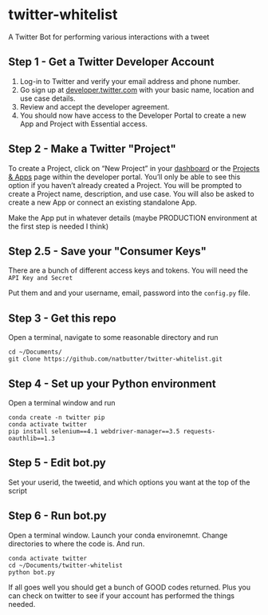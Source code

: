 # twitter-whitelist
A Twitter Bot for performing various interactions with a tweet


## Step 1 - Get a Twitter Developer Account
1. Log-in to Twitter and verify your email address and phone number.
2. Go sign up at [developer.twitter.com](https://developer.twitter.com/en/portal/petition/essential/basic-info.html) with your basic name, location and use case details.
3. Review and accept the developer agreement.
4. You should now have access to the Developer Portal to create a new App and Project with Essential access.


## Step 2 - Make a Twitter "Project"
To create a Project, click on “New Project” in your [dashboard](https://developer.twitter.com/en/portal/dashboard) or the [Projects & Apps](https://developer.twitter.com/en/portal/projects-and-apps) page within the developer portal. You’ll only be able to see this option if you haven’t already created a Project. You will be prompted to create a Project name, description, and use case. You will also be asked to create a new App or connect an existing standalone App.

Make the App put in whatever details (maybe PRODUCTION environment at the first step is needed I think)


## Step 2.5 - Save your "Consumer Keys"
There are a bunch of different access keys and tokens.
You will need the ```API Key and Secret```

Put them and and your username, email, password into the ```config.py``` file.


## Step 3 - Get this repo
Open a terminal, navigate to some reasonable directory and run
```
cd ~/Documents/
git clone https://github.com/natbutter/twitter-whitelist.git
```

## Step 4 - Set up your Python environment
Open a terminal window and run
```
conda create -n twitter pip
conda activate twitter
pip install selenium==4.1 webdriver-manager==3.5 requests-oauthlib==1.3
```

## Step 5 - Edit bot.py

Set your userid, the tweetid, and which options you want at the top of the script


## Step 6 - Run bot.py
Open a terminal window. 
Launch your conda environemnt.
Change directories to where the code is.
And run.
```
conda activate twitter
cd ~/Documents/twitter-whitelist
python bot.py
```

If all goes well you should get a bunch of GOOD codes returned. Plus you can check on twitter to see if your account has performed the things needed. 
